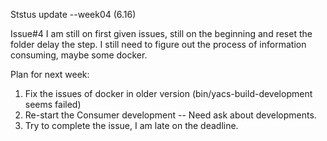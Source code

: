 Ststus update  --week04 (6.16)

Issue#4
I am still on first given issues, still on the beginning and reset the folder delay the step.
I still need to figure out the process of information consuming, maybe some docker.

Plan for next week:
1. Fix the issues of docker in older version (bin/yacs-build-development seems failed)
2. Re-start the Consumer development -- Need ask about developments.
3. Try to complete the issue, I am late on the deadline.
